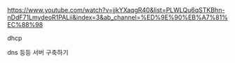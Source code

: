 https://www.youtube.com/watch?v=jjkYXaqgR40&list=PLWLQu6qSTKBhn-nDdF71LmydeoR1PALii&index=3&ab_channel=%ED%9E%90%EB%A7%81%EC%88%98

dhcp 

dns 등등 서버 구축하기
